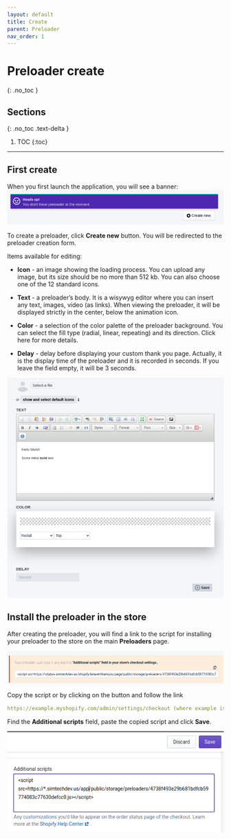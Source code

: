```yaml
---
layout: default
title: Create
parent: Preloader
nav_order: 1
---
```


# Preloader create
{: .no_toc }

## Sections
{: .no_toc .text-delta }

1. TOC
{:toc}

---

## First create
When you first launch the application, you will see a banner:
<span class="doc_image">![create](/assets/images/preloader/create.png)</span>

To create a preloader, click <strong>Create new</strong> button. You will be redirected to the preloader creation form.

Items available for editing:

* <strong>Icon</strong> - an image showing the loading process. You can upload any image, but its size should be no more than 512 kb. You can also choose one of the 12 standard icons.

* <strong>Text</strong> - a preloader’s body. It is a wisywyg editor where you can insert any text, images, video (as links). When viewing the preloader, it will be displayed strictly in the center, below the animation icon.

* <strong>Color</strong> - a selection of the color palette of the preloader background. You can select the fill type (radial, linear, repeating) and its direction. Click here for more details.

* <strong>Delay</strong> - delay before displaying your custom thank you page. Actually, it is the display time of the preloader and it is recorded in seconds. If you leave the field empty, it will be 3 seconds.

<span class="doc_image">![createform](/assets/images/preloader/create_form.png)</span>

## Install the preloader in the store

After creating the preloader, you will find a link to the script for installing your preloader to the store on the main <strong>Preloaders</strong> page.

<span class="doc_image">![preloaderlink](/assets/images/preloader/preloader_link.png)</span>

Copy the script or by clicking on the button and follow the link 
```yaml
https://example.myshopify.com/admin/settings/checkout (where example is your domain).
```

Find the <strong>Additional scripts</strong> field, paste the copied script and click <strong>Save</strong>.

<span class="doc_image">![addscript](/assets/images/preloader/add_script.png)</span>






